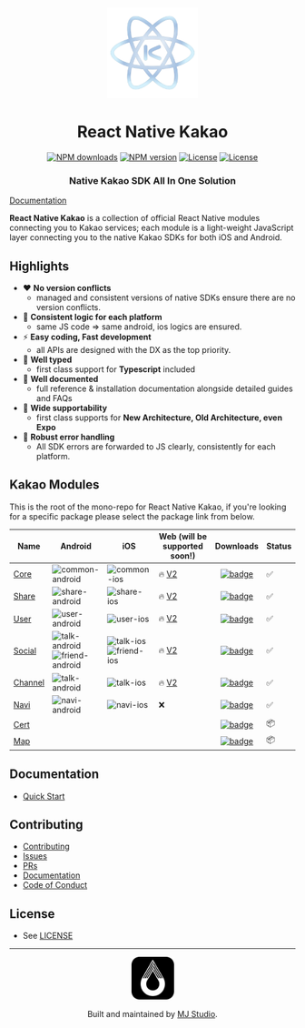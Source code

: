 <p align="center">
  <a href="https://rnkakao.dev">
    <img width="160px" src="https://raw.githubusercontent.com/mym0404/image-archive/master/202404201234177.webp"><br/>
  </a>
  <h1 align="center">React Native Kakao</h1>
  <p align="center">
  <a href="https://www.npmjs.com/package/@react-native-kakao/core"><img src="https://img.shields.io/npm/dm/@react-native-kakao/core.svg?style=flat-square" alt="NPM downloads"></a>
  <a href="https://www.npmjs.com/package/@react-native-kakao/core"><img src="https://img.shields.io/npm/v/@react-native-kakao/core.svg?style=flat-square" alt="NPM version"></a>
  <a href="/LICENSE"><img src="https://img.shields.io/npm/l/@react-native-kakao/core.svg?style=flat-square" alt="License"></a>
  <a href="https://github.com/lerna-lite/lerna-lite"><img src="https://img.shields.io/badge/maintained%20with-lerna--lite-e137ff?style=flat-square" alt="License"></a>
  <h3 align="center">Native Kakao SDK All In One Solution</h3>
  </p>
</p>
<a href="https://rnkakao.dev">Documentation</a>

**React Native Kakao** is a collection of official React Native modules connecting you to Kakao
services; each module is a light-weight JavaScript layer connecting you to the native Kakao SDKs for
both iOS and Android.

## Highlights

- ❤️ **No version conflicts**
  - managed and consistent versions of native SDKs ensure there are no version conflicts.
- 🍎 **Consistent logic for each platform**
  - same JS code => same android, ios logics are ensured.
- ⚡️ **Easy coding, Fast development**
  - all APIs are designed with the DX as the top priority.
- 🎃 **Well typed**
  - first class support for **Typescript** included
- 📄 **Well documented**
  - full reference & installation documentation alongside detailed guides and FAQs
- 🚀 **Wide supportability**
  - first class supports for **New Architecture, Old Architecture, even Expo**
- 🦋 **Robust error handling**
  - All SDK errors are forwarded to JS clearly, consistently for each platform.

## Kakao Modules

This is the root of the mono-repo for React Native Kakao, if you're looking for a specific package
please select the package link from below.

[//]: # (The main package that you interface with is `App` &#40;`@react-native-kakao/app`&#41;)

| Name                                              | Android                                                                                                                                                                 | iOS                                                                                                                                                                     | Web (will be supported soon!)                                  |                                                                             Downloads                                                                             | Status |
|---------------------------------------------------|-------------------------------------------------------------------------------------------------------------------------------------------------------------------------|-------------------------------------------------------------------------------------------------------------------------------------------------------------------------|----------------------------------------------------------------|:-----------------------------------------------------------------------------------------------------------------------------------------------------------------:|--------|
| [Core](https://rnkakao.dev/docs/intro)            | ![common-android](https://img.shields.io/badge/common-2.20.1-green?style=flat-square)                                                                                   | ![common-ios](https://img.shields.io/badge/common-2.22.0-lightblue?style=flat-square)                                                                                   | 🔥 [V2](https://github.com/mym0404/react-native-kakao/pull/20) |    [![badge](https://img.shields.io/npm/dm/@react-native-kakao/core.svg?style=for-the-badge&logo=npm)](https://www.npmjs.com/package/@react-native-kakao/core)    | ✅      |
| [Share](https://rnkakao.dev/docs/share/intro)     | ![share-android](https://img.shields.io/badge/share-2.20.1-green?style=flat-square)                                                                                     | ![share-ios](https://img.shields.io/badge/share-2.22.0-lightblue?style=flat-square)                                                                                     | 🔥 [V2](https://github.com/mym0404/react-native-kakao/pull/20) |   [![badge](https://img.shields.io/npm/dm/@react-native-kakao/share.svg?style=for-the-badge&logo=npm)](https://www.npmjs.com/package/@react-native-kakao/share)   | ✅      |
| [User](https://rnkakao.dev/docs/user/intro)       | ![user-android](https://img.shields.io/badge/user-2.20.1-green?style=flat-square)                                                                                       | ![user-ios](https://img.shields.io/badge/user-2.22.0-lightblue?style=flat-square)                                                                                       | 🔥 [V2](https://github.com/mym0404/react-native-kakao/pull/20) |    [![badge](https://img.shields.io/npm/dm/@react-native-kakao/user.svg?style=for-the-badge&logo=npm)](https://www.npmjs.com/package/@react-native-kakao/user)    | ✅      |
| [Social](https://rnkakao.dev/docs/social/intro)   | ![talk-android](https://img.shields.io/badge/talk-2.20.1-green?style=flat-square) ![friend-android](https://img.shields.io/badge/friend-2.20.1-green?style=flat-square) | ![talk-ios](https://img.shields.io/badge/talk-2.22.0-lightblue?style=flat-square) ![friend-ios](https://img.shields.io/badge/friend-2.22.0-lightblue?style=flat-square) | 🔥 [V2](https://github.com/mym0404/react-native-kakao/pull/20) |  [![badge](https://img.shields.io/npm/dm/@react-native-kakao/social.svg?style=for-the-badge&logo=npm)](https://www.npmjs.com/package/@react-native-kakao/social)  | ✅      |
| [Channel](https://rnkakao.dev/docs/channel/intro) | ![talk-android](https://img.shields.io/badge/talk-2.20.1-green?style=flat-square)                                                                                       | ![talk-ios](https://img.shields.io/badge/talk-2.22.0-lightblue?style=flat-square)                                                                                       | 🔥 [V2](https://github.com/mym0404/react-native-kakao/pull/20) | [![badge](https://img.shields.io/npm/dm/@react-native-kakao/channel.svg?style=for-the-badge&logo=npm)](https://www.npmjs.com/package/@react-native-kakao/channel) | ✅      |
| [Navi](https://rnkakao.dev/docs/navi/intro)       | ![navi-android](https://img.shields.io/badge/navi-2.20.1-green?style=flat-square)                                                                                       | ![navi-ios](https://img.shields.io/badge/navi-2.22.0-lightblue?style=flat-square)                                                                                       | ❌                                                              |    [![badge](https://img.shields.io/npm/dm/@react-native-kakao/navi.svg?style=for-the-badge&logo=npm)](https://www.npmjs.com/package/@react-native-kakao/navi)    | ✅      |
| [Cert](https://rnkakao.dev/docs/cert/intro)       |                                                                                                                                                                         |                                                                                                                                                                         |                                                                |    [![badge](https://img.shields.io/npm/dm/@react-native-kakao/cert.svg?style=for-the-badge&logo=npm)](https://www.npmjs.com/package/@react-native-kakao/cert)    | 📦     |
| [Map](https://rnkakao.dev/docs/map/intro)         |                                                                                                                                                                         |                                                                                                                                                                         |                                                                |     [![badge](https://img.shields.io/npm/dm/@react-native-kakao/map.svg?style=for-the-badge&logo=npm)](https://www.npmjs.com/package/@react-native-kakao/map)     | 📦     |

## Documentation

- [Quick Start](https://rnkakao.dev)

## Contributing

- [Contributing](https://github.com/mym0404/react-native-kakao/blob/main/CONTRIBUTING.md)
- [Issues](https://github.com/mym0404/react-native-kakao/issues)
- [PRs](https://github.com/mym0404/react-native-kakao/pulls)
- [Documentation](https://rnkakao.dev)
- [Code of Conduct](https://github.com/mym0404/react-native-kakao/blob/main/CODE_OF_CONDUCT.md)

## License

- See [LICENSE](/LICENSE)

---

<p align="center">
  <a href="https://mjstudio.net/">
    <img width="75px" src="https://raw.githubusercontent.com/mym0404/image-archive/master/202404201239152.webp">
  </a>
  <p align="center">
    Built and maintained by <a href="https://mjstudio.net/">MJ Studio</a>.
  </p>
</p>
